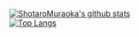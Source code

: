 [![ShotaroMuraoka's github stats](https://github-readme-stats.vercel.app/api?username=ShotaroMuraoka)](https://github.com/anuraghazra/github-readme-stats)  
[![Top Langs](https://github-readme-stats.vercel.app/api/top-langs/?username=ShotaroMuraoka)](https://github.com/anuraghazra/github-readme-stats)
